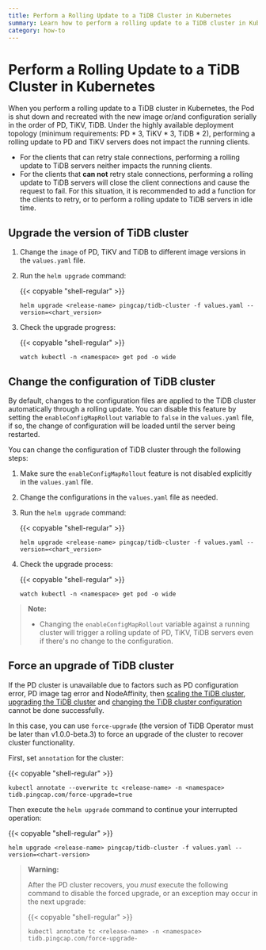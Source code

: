 ```yaml
---
title: Perform a Rolling Update to a TiDB Cluster in Kubernetes
summary: Learn how to perform a rolling update to a TiDB cluster in Kubernetes.
category: how-to
---
```


# Perform a Rolling Update to a TiDB Cluster in Kubernetes

When you perform a rolling update to a TiDB cluster in Kubernetes, the Pod is shut down and recreated with the new image or/and configuration serially in the order of PD, TiKV, TiDB. Under the highly available deployment topology (minimum requirements: PD \* 3, TiKV \* 3, TiDB \* 2), performing a rolling update to PD and TiKV servers does not impact the running clients.

+ For the clients that can retry stale connections, performing a rolling update to TiDB servers neither impacts the running clients.
+ For the clients that **can not** retry stale connections, performing a rolling update to TiDB servers will close the client connections and cause the request to fail. For this situation, it is recommended to add a function for the clients to retry, or to perform a rolling update to TiDB servers in idle time.

## Upgrade the version of TiDB cluster

1. Change the `image` of PD, TiKV and TiDB to different image versions in the `values.yaml` file.
2. Run the `helm upgrade` command:

    {{< copyable "shell-regular" >}}

    ```shell
    helm upgrade <release-name> pingcap/tidb-cluster -f values.yaml --version=<chart_version>
    ```

3. Check the upgrade progress:

    {{< copyable "shell-regular" >}}

    ```shell
    watch kubectl -n <namespace> get pod -o wide
    ```

## Change the configuration of TiDB cluster

By default, changes to the configuration files are applied to the TiDB cluster automatically through a rolling update. You can disable this feature by setting the `enableConfigMapRollout` variable to `false` in the `values.yaml` file, if so, the change of configuration will be loaded until the server being restarted.

You can change the configuration of TiDB cluster through the following steps:

1. Make sure the `enableConfigMapRollout` feature is not disabled explicitly in the `values.yaml` file.
2. Change the configurations in the `values.yaml` file as needed.
3. Run the `helm upgrade` command:

    {{< copyable "shell-regular" >}}

    ```shell
    helm upgrade <release-name> pingcap/tidb-cluster -f values.yaml --version=<chart_version>
    ```

4. Check the upgrade process:

    {{< copyable "shell-regular" >}}

    ```shell
    watch kubectl -n <namespace> get pod -o wide
    ```

> **Note:**
>
> - Changing the `enableConfigMapRollout` variable against a running cluster will trigger a rolling update of PD, TiKV, TiDB servers even if there's no change to the configuration.

## Force an upgrade of TiDB cluster

If the PD cluster is unavailable due to factors such as PD configuration error, PD image tag error and NodeAffinity, then [scaling the TiDB cluster](/dev/tidb-in-kubernetes/scale-in-kubernetes.md), [upgrading the TiDB cluster](#upgrade-the-version-of-tidb-cluster) and [changing the TiDB cluster configuration](#change-the-configuration-of-tidb-cluster) cannot be done successfully.

In this case, you can use `force-upgrade` (the version of TiDB Operator must be later than v1.0.0-beta.3) to force an upgrade of the cluster to recover cluster functionality.

First, set `annotation` for the cluster:

{{< copyable "shell-regular" >}}

```shell
kubectl annotate --overwrite tc <release-name> -n <namespace> tidb.pingcap.com/force-upgrade=true
```

Then execute the `helm upgrade` command to continue your interrupted operation:

{{< copyable "shell-regular" >}}

```shell
helm upgrade <release-name> pingcap/tidb-cluster -f values.yaml --version=<chart-version>
```

> **Warning:**
>
> After the PD cluster recovers, you *must* execute the following command to disable the forced upgrade, or an exception may occur in the next upgrade:
>
> {{< copyable "shell-regular" >}}
>
> ```shell
> kubectl annotate tc <release-name> -n <namespace> tidb.pingcap.com/force-upgrade-
> ```